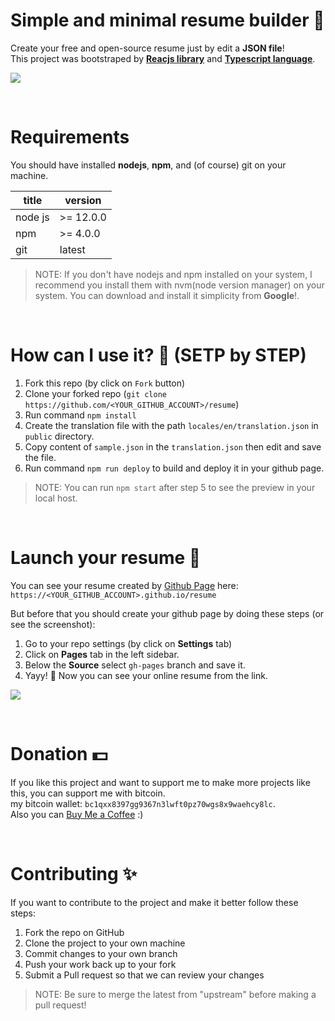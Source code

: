 # Simple and minimal resume builder 📄
Create your free and open-source resume just by edit a **JSON file**!\
This project was bootstraped by [**Reacjs library**](https://reactjs.org/) and [**Typescript language**](https://www.typescriptlang.org/).

![](https://mehdikhoshnevisz.github.io/resume/preview.png)

<br/>

# Requirements
You should have installed **nodejs**, **npm**, and (of course) git on your machine.

title         | version
------------- | -------------
node js       | >= 12.0.0
npm           | >= 4.0.0
git           | latest

> NOTE: If you don't have nodejs and npm installed on your system, I recommend you install them with nvm(node version manager) on your system.
You can download and install it simplicity from **Google**!.

<br/>

# How can I use it? 🤔 (SETP by STEP)
1. Fork this repo (by click on ``Fork`` button)
2. Clone your forked repo (```git clone https://github.com/<YOUR_GITHUB_ACCOUNT>/resume```)
3. Run command ```npm install```
4. Create the translation file with the path ```locales/en/translation.json``` in ```public``` directory.
5. Copy content of `sample.json` in the ```translation.json``` then edit and save the file.
6. Run command ```npm run deploy``` to build and deploy it in your github page.

> NOTE: You can run ```npm start``` after step 5 to see the preview in your local host.

<br/>

# Launch your resume 🚀
You can see your resume created by [Github Page](https://pages.github.com/) here: ```https://<YOUR_GITHUB_ACCOUNT>.github.io/resume```

But before that you should create your github page by doing these steps (or see the screenshot):
1. Go to your repo settings (by click on **Settings** tab)
2. Click on **Pages** tab in the left sidebar.
3. Below the **Source** select ```gh-pages``` branch and save it.
4. Yayy! 🥳 Now you can see your online resume from the link.

![](https://filebin.net/rxyg1c39kzunhjgb/screen-recorder-fri-jun-17-2022-21-15-13.gif)

<br/>

# Donation 💵
If you like this project and want to support me to make more projects like this, you can support me with bitcoin.\
my bitcoin wallet: ```bc1qxx8397gg9367n3lwft0pz70wgs8x9waehcy8lc```.\
Also you can [Buy Me a Coffee](https://www.buymeacoffee.com/imehdi) :)

<br/>

# Contributing ✨
If you want to contribute to the project and make it better follow these steps:

1. Fork the repo on GitHub
2. Clone the project to your own machine
3. Commit changes to your own branch
4. Push your work back up to your fork
5. Submit a Pull request so that we can review your changes

> NOTE: Be sure to merge the latest from "upstream" before making a pull request!
